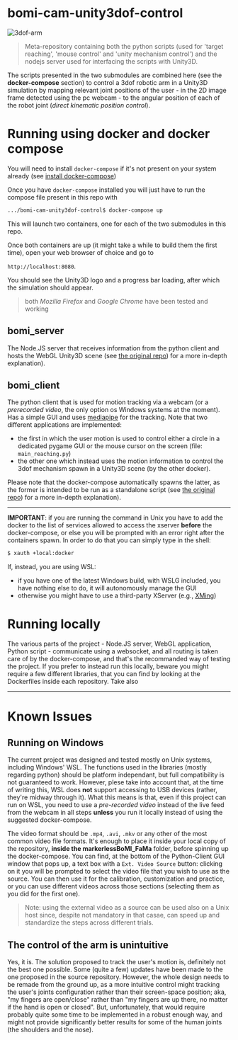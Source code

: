 # bomi-cam-unity3dof-control

![3dof-arm](https://raw.githubusercontent.com/hypothe/bomi-cam-unity3dof-control/main/.github/images/3dof_static.jpg)

> Meta-repository containing both the python scripts (used for 'target reaching', 'mouse control' and 'unity mechanism control') and the nodejs server used for interfacing the scripts with Unity3D.

The scripts presented in the two submodules are combined here (see the **docker-compose** section) to control a 3dof robotic arm in a Unity3D simulation by mapping relevant joint positions of the user - in the 2D image frame detected using the pc webcam - to the angular position of each of the robot joint (_direct kinematic position control_).


# Running using docker and docker compose

You will need to install `docker-compose` if it's not present on your system already (see [install docker-compose](https://docs.docker.com/compose/install))

Once you have `docker-compose` installed you will just have to run the compose file present in this repo with

```bash
.../bomi-cam-unity3dof-control$ docker-compose up
```

This will launch two containers, one for each of the two submodules in this repo.

Once both containers are up (it might take a while to build them the first time), open your web browser of choice and go to

`http://localhost:8080`.

You should see the Unity3D logo and a progress bar loading, after which the simulation should appear.

> both _Mozilla Firefox_ and _Google Chrome_ have been tested and working

## bomi_server

The Node.JS server that receives information from the python client and hosts the WebGL Unity3D scene (see [the original repo](https://github.com/hypothe/bomi_fama_nodejs)) for a more in-depth explanation).

## bomi_client

The python client that is used for motion tracking via a webcam (or a _prerecorded video_, the only option os Windows systems at the moment). Has a simple GUI and uses [mediapipe](https://google.github.io/mediapipe/) for the tracking.
Note that two different applications are implemented:
- the first in which the user motion is used to control either a circle in a dedicated pygame GUI or the mouse cursor on the screen (file: `main_reaching.py`)
- the other one which instead uses the motion information to control the 3dof mechanism spawn in a Unity3D scene (by the other docker).

Please note that the docker-compose automatically spawns the latter, as the former is intended to be run as a standalone script (see [the original repo](https://github.com/hypothe/markerlessBoMI_FaMa)) for a more in-depth explanation).

---

**IMPORTANT**: if you are running the command in Unix you have to add the docker to the list of services allowed to access the xserver **before** the docker-compose, or else you will be prompted with an error right after the containers spawn. In order to do that you can simply type in the shell:

```bash
$ xauth +local:docker
```

If, instead, you are using WSL:
- if you have one of the latest Windows build, with WSLG included, you have nothing else to do, it will autonomously manage the GUI
- otherwise you might have to use a third-party XServer (e.g., [XMing](https://sourceforge.net/projects/xming/))

# Running locally

The various parts of the project - Node.JS server, WebGL application, Python script - communicate using a websocket, and all routing is taken care of by the docker-compose, and that's the recommanded way of testing the project. If you prefer to instead run this locally, beware you might require a few different libraries, that you can find by looking at the Dockerfiles inside each repository. Take also 

---

# Known Issues

## Running on Windows

The current project was designed and tested mostly on Unix systems, including Windows' WSL. The functions used in the libraries (mostly regarding python) should be platform independant, but full compatibility is not guaranteed to work.
However, plese take into account that, at the time of writing this, WSL does **not** support accessing to USB devices (rather, they're midway through it). What this means is that, even if this project can run on WSL, you need to use a *pre-recorded video* instead of the live feed from the webcam in all steps **unless** you run it locally instead of using the suggested docker-compose.

The video format should be `.mp4`, `.avi`, `.mkv` or any other of the most common video file formats. It's enough to place it inside your local copy of the repository, **inside the markerlessBoMI_FaMa** folder, before spinning up the docker-compose.
You can find, at the bottom of the Python-Client GUI window that pops up, a text box with a `Ext. Video Source` button: clicking on it you will be prompted to select the video file that you wish to use as the source. You can then use it for the calibration, customization and practice, or you can use different videos across those sections (selecting them as you did for the first one).

> Note: using the external video as a source can be used also on a Unix host since, despite not mandatory in that casae, can speed up and standardize the steps across different trials.

## The control of the arm is unintuitive

Yes, it is. The solution proposed to track the user's motion is, definitely not the best one possible. Some (quite a few) updates have been made to the one proposed in the source repository. However, the whole design needs to be remade from the ground up, as a more intuitive control might tracking the user's joints configuration rather than their screen-space position; aka, "my fingers are open/close" rather than "my fingers are up there, no matter if the hand is open or closed".
But, unfortunately, that would require probably quite some time to be implemented in a robust enough way, and might not provide significantly better results for some of the human joints (the shoulders and the nose).